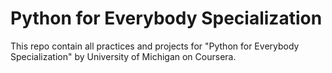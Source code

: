 # Python for Everybody Specialization
This repo contain all practices and projects for "Python for Everybody Specialization" by University of Michigan on Coursera. 
